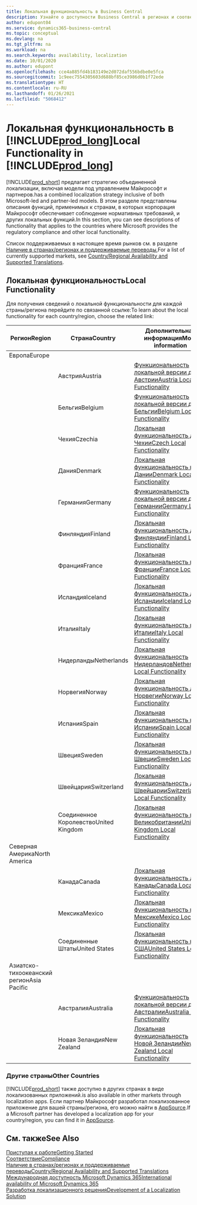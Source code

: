 ```yaml
---
title: Локальная функциональность в Business Central
description: Узнайте о доступности Business Central в регионах и соответствии нормативным требованиям в тех странах, где Microsoft предоставляет локальные функции.
author: edupont04
ms.service: dynamics365-business-central
ms.topic: conceptual
ms.devlang: na
ms.tgt_pltfrm: na
ms.workload: na
ms.search.keywords: availability, localization
ms.date: 10/01/2020
ms.author: edupont
ms.openlocfilehash: cce4a885fd4b183149e2d072daf556bdbe0e5fca
ms.sourcegitcommit: 1c9eec7554305603d688bf85ce3986d0b1f72ede
ms.translationtype: HT
ms.contentlocale: ru-RU
ms.lasthandoff: 01/26/2021
ms.locfileid: "5068412"
---
```

# <a name="local-functionality-in-prod_long"></a><span data-ttu-id="eca71-103">Локальная функциональность в [!INCLUDE[prod_long](includes/prod_long.md)]</span><span class="sxs-lookup"><span data-stu-id="eca71-103">Local Functionality in [!INCLUDE[prod_long](includes/prod_long.md)]</span></span>

[!INCLUDE[prod_short](includes/prod_short.md)] <span data-ttu-id="eca71-104">предлагает стратегию объединенной локализации, включая модели под управлением Майкрософт и партнеров.</span><span class="sxs-lookup"><span data-stu-id="eca71-104">has a combined localization strategy inclusive of both Microsoft-led and partner-led models.</span></span> <span data-ttu-id="eca71-105">В этом разделе представлены описания функций, применимых к странам, в которых корпорация Майкрософт обеспечивает соблюдение нормативных требований, и других локальных функций.</span><span class="sxs-lookup"><span data-stu-id="eca71-105">In this section, you can see descriptions of functionality that applies to the countries where Microsoft provides the regulatory compliance and other local functionality.</span></span>  

<span data-ttu-id="eca71-106">Список поддерживаемых в настоящее время рынков см. в разделе [Наличие в странах/регионах и поддерживаемые переводы](/dynamics365/business-central/dev-itpro/compliance/apptest-countries-and-translations?toc=/dynamics365/business-central/toc.json),</span><span class="sxs-lookup"><span data-stu-id="eca71-106">For a list of currently supported markets, see [Country/Regional Availability and Supported Translations](/dynamics365/business-central/dev-itpro/compliance/apptest-countries-and-translations?toc=/dynamics365/business-central/toc.json).</span></span>  

## <a name="local-functionality"></a><span data-ttu-id="eca71-107">Локальная функциональность</span><span class="sxs-lookup"><span data-stu-id="eca71-107">Local Functionality</span></span>

<span data-ttu-id="eca71-108">Для получения сведений о локальной функциональности для каждой страны/региона перейдите по связанной ссылке:</span><span class="sxs-lookup"><span data-stu-id="eca71-108">To learn about the local functionality for each country/region, choose the related link:</span></span>

| <span data-ttu-id="eca71-109">Регион</span><span class="sxs-lookup"><span data-stu-id="eca71-109">Region</span></span> | <span data-ttu-id="eca71-110">Страна</span><span class="sxs-lookup"><span data-stu-id="eca71-110">Country</span></span> | <span data-ttu-id="eca71-111">Дополнительная информация</span><span class="sxs-lookup"><span data-stu-id="eca71-111">More information</span></span> |
| --- | --- |--- |
| <span data-ttu-id="eca71-112">Европа</span><span class="sxs-lookup"><span data-stu-id="eca71-112">Europe</span></span> |  | |
|        | <span data-ttu-id="eca71-113">Австрия</span><span class="sxs-lookup"><span data-stu-id="eca71-113">Austria</span></span> | [<span data-ttu-id="eca71-114">Функциональность локальной версии для Австрии</span><span class="sxs-lookup"><span data-stu-id="eca71-114">Austria Local Functionality</span></span>](localfunctionality/austria/austria-local-functionality.md) |
|        | <span data-ttu-id="eca71-115">Бельгия</span><span class="sxs-lookup"><span data-stu-id="eca71-115">Belgium</span></span> | [<span data-ttu-id="eca71-116">Функциональность локальной версии для Бельгии</span><span class="sxs-lookup"><span data-stu-id="eca71-116">Belgium Local Functionality</span></span>](localfunctionality/belgium/belgium-local-functionality.md) |
|        | <span data-ttu-id="eca71-117">Чехия</span><span class="sxs-lookup"><span data-stu-id="eca71-117">Czechia</span></span> | [<span data-ttu-id="eca71-118">Локальная функциональность для Чехии</span><span class="sxs-lookup"><span data-stu-id="eca71-118">Czech Local Functionality</span></span>](localfunctionality/czech/czech-local-functionality.md) |
|        | <span data-ttu-id="eca71-119">Дания</span><span class="sxs-lookup"><span data-stu-id="eca71-119">Denmark</span></span> | [<span data-ttu-id="eca71-120">Локальная функциональность в Дании</span><span class="sxs-lookup"><span data-stu-id="eca71-120">Denmark Local Functionality</span></span>](localfunctionality/denmark/denmark-local-functionality.md) |
|        | <span data-ttu-id="eca71-121">Германия</span><span class="sxs-lookup"><span data-stu-id="eca71-121">Germany</span></span> | [<span data-ttu-id="eca71-122">Функциональность локальной версии для Германии</span><span class="sxs-lookup"><span data-stu-id="eca71-122">Germany Local Functionality</span></span>](localfunctionality/germany/germany-local-functionality.md) |
|        | <span data-ttu-id="eca71-123">Финляндия</span><span class="sxs-lookup"><span data-stu-id="eca71-123">Finland</span></span> | [<span data-ttu-id="eca71-124">Локальная функциональность для Финляндии</span><span class="sxs-lookup"><span data-stu-id="eca71-124">Finland Local Functionality</span></span>](localfunctionality/finland/finland-local-functionality.md) |
|        | <span data-ttu-id="eca71-125">Франция</span><span class="sxs-lookup"><span data-stu-id="eca71-125">France</span></span> | [<span data-ttu-id="eca71-126">Локальная функциональность во Франции</span><span class="sxs-lookup"><span data-stu-id="eca71-126">France Local Functionality</span></span>](localfunctionality/france/france-local-functionality.md) |
|        | <span data-ttu-id="eca71-127">Исландия</span><span class="sxs-lookup"><span data-stu-id="eca71-127">Iceland</span></span> | [<span data-ttu-id="eca71-128">Локальная функциональность для Исландии</span><span class="sxs-lookup"><span data-stu-id="eca71-128">Iceland Local Functionality</span></span>](localfunctionality/iceland/iceland-local-functionality.md) |
|        | <span data-ttu-id="eca71-129">Италия</span><span class="sxs-lookup"><span data-stu-id="eca71-129">Italy</span></span> | [<span data-ttu-id="eca71-130">Локальная функциональность в Италии</span><span class="sxs-lookup"><span data-stu-id="eca71-130">Italy Local Functionality</span></span>](localfunctionality/italy/italy-local-functionality.md) |
|        | <span data-ttu-id="eca71-131">Нидерланды</span><span class="sxs-lookup"><span data-stu-id="eca71-131">Netherlands</span></span> | [<span data-ttu-id="eca71-132">Локальная функциональность Нидерландов</span><span class="sxs-lookup"><span data-stu-id="eca71-132">Netherlands Local Functionality</span></span>](localfunctionality/netherlands/netherlands-local-functionality.md) |
|        | <span data-ttu-id="eca71-133">Норвегия</span><span class="sxs-lookup"><span data-stu-id="eca71-133">Norway</span></span> | [<span data-ttu-id="eca71-134">Локальная функциональность для Норвегии</span><span class="sxs-lookup"><span data-stu-id="eca71-134">Norway Local Functionality</span></span>](localfunctionality/norway/norway-local-functionality.md) |
|        | <span data-ttu-id="eca71-135">Испания</span><span class="sxs-lookup"><span data-stu-id="eca71-135">Spain</span></span> | [<span data-ttu-id="eca71-136">Локальная функциональность в Испании</span><span class="sxs-lookup"><span data-stu-id="eca71-136">Spain Local Functionality</span></span>](localfunctionality/spain/spain-local-functionality.md) |
|        | <span data-ttu-id="eca71-137">Швеция</span><span class="sxs-lookup"><span data-stu-id="eca71-137">Sweden</span></span> | [<span data-ttu-id="eca71-138">Локальная функциональность в Швеции</span><span class="sxs-lookup"><span data-stu-id="eca71-138">Sweden Local Functionality</span></span>](localfunctionality/sweden/sweden-local-functionality.md) |
|        | <span data-ttu-id="eca71-139">Швейцария</span><span class="sxs-lookup"><span data-stu-id="eca71-139">Switzerland</span></span> | [<span data-ttu-id="eca71-140">Локальная функциональность для Швейцарии</span><span class="sxs-lookup"><span data-stu-id="eca71-140">Switzerland Local Functionality</span></span>](localfunctionality/switzerland/switzerland-local-functionality.md) |
|        | <span data-ttu-id="eca71-141">Соединенное Королевство</span><span class="sxs-lookup"><span data-stu-id="eca71-141">United Kingdom</span></span> | [<span data-ttu-id="eca71-142">Локальная функциональность в Великобритании</span><span class="sxs-lookup"><span data-stu-id="eca71-142">United Kingdom Local Functionality</span></span>](localfunctionality/unitedkingdom/united-kingdom-local-functionality.md) |
| <span data-ttu-id="eca71-143">Северная Америка</span><span class="sxs-lookup"><span data-stu-id="eca71-143">North America</span></span> |       |  |
|        | <span data-ttu-id="eca71-144">Канада</span><span class="sxs-lookup"><span data-stu-id="eca71-144">Canada</span></span>|[<span data-ttu-id="eca71-145">Локальная функциональность для Канады</span><span class="sxs-lookup"><span data-stu-id="eca71-145">Canada Local Functionality</span></span>](localfunctionality/canada/canada-local-functionality.md) |
|        | <span data-ttu-id="eca71-146">Мексика</span><span class="sxs-lookup"><span data-stu-id="eca71-146">Mexico</span></span> | [<span data-ttu-id="eca71-147">Локальная функциональность в Мексике</span><span class="sxs-lookup"><span data-stu-id="eca71-147">Mexico Local Functionality</span></span>](localfunctionality/mexico/mexico-local-functionality.md) |
|        | <span data-ttu-id="eca71-148">Соединенные Штаты</span><span class="sxs-lookup"><span data-stu-id="eca71-148">United States</span></span>|[<span data-ttu-id="eca71-149">Локальная функциональность в США</span><span class="sxs-lookup"><span data-stu-id="eca71-149">United States Local Functionality</span></span>](localfunctionality/unitedstates/united-states-local-functionality.md) |
| <span data-ttu-id="eca71-150">Азиатско-тихоокеанский регион</span><span class="sxs-lookup"><span data-stu-id="eca71-150">Asia Pacific</span></span> |       |  |
|        | <span data-ttu-id="eca71-151">Австралия</span><span class="sxs-lookup"><span data-stu-id="eca71-151">Australia</span></span> | [<span data-ttu-id="eca71-152">Функциональность локальной версии для Австралии</span><span class="sxs-lookup"><span data-stu-id="eca71-152">Australia Local Functionality</span></span>](localfunctionality/australia/australia-local-functionality.md) |
|        | <span data-ttu-id="eca71-153">Новая Зеландия</span><span class="sxs-lookup"><span data-stu-id="eca71-153">New Zealand</span></span> | [<span data-ttu-id="eca71-154">Локальная функциональность Новой Зеландии</span><span class="sxs-lookup"><span data-stu-id="eca71-154">New Zealand Local Functionality</span></span>](localfunctionality/newzealand/new-zealand-local-functionality.md) |

### <a name="other-countries"></a><span data-ttu-id="eca71-155">Другие страны</span><span class="sxs-lookup"><span data-stu-id="eca71-155">Other Countries</span></span>

[!INCLUDE[prod_short](includes/prod_short.md)] <span data-ttu-id="eca71-156">также доступно в других странах в виде локализованных приложений.</span><span class="sxs-lookup"><span data-stu-id="eca71-156">is also available in other markets through localization apps.</span></span> <span data-ttu-id="eca71-157">Если партнер Майкрософт разработал локализованное приложение для вашей страны/региона, его можно найти в [AppSource](https://go.microsoft.com/fwlink/?linkid=2081646).</span><span class="sxs-lookup"><span data-stu-id="eca71-157">If a Microsoft partner has developed a localization app for your country/region, you can find it in [AppSource](https://go.microsoft.com/fwlink/?linkid=2081646).</span></span>

## <a name="see-also"></a><span data-ttu-id="eca71-158">См. также</span><span class="sxs-lookup"><span data-stu-id="eca71-158">See Also</span></span>

[<span data-ttu-id="eca71-159">Приступая к работе</span><span class="sxs-lookup"><span data-stu-id="eca71-159">Getting Started</span></span>](product-get-started.md)  
[<span data-ttu-id="eca71-160">Соответствие</span><span class="sxs-lookup"><span data-stu-id="eca71-160">Compliance</span></span>](compliance/compliance-overview.md)  
[<span data-ttu-id="eca71-161">Наличие в странах/регионах и поддерживаемые переводы</span><span class="sxs-lookup"><span data-stu-id="eca71-161">Country/Regional Availability and Supported Translations</span></span>](/dynamics365/business-central/dev-itpro/compliance/apptest-countries-and-translations?toc=/dynamics365/business-central/toc.json)  
[<span data-ttu-id="eca71-162">Международная доступность Microsoft Dynamics 365</span><span class="sxs-lookup"><span data-stu-id="eca71-162">International availability of Microsoft Dynamics 365</span></span>](/dynamics365/get-started/availability)  
[<span data-ttu-id="eca71-163">Разработка локализационного решения</span><span class="sxs-lookup"><span data-stu-id="eca71-163">Development of a Localization Solution</span></span>](/dynamics365/business-central/dev-itpro/developer/readiness/readiness-develop-localization)  
